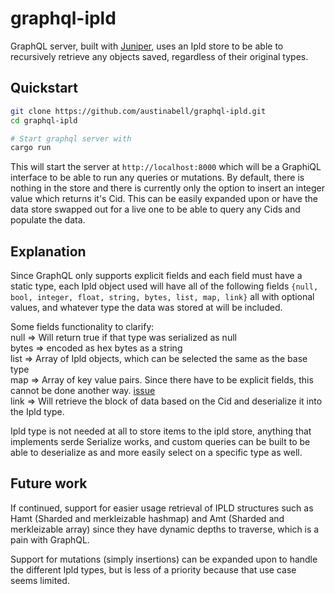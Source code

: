 # graphql-ipld

GraphQL server, built with [Juniper](https://github.com/graphql-rust/juniper), uses an Ipld store to be able to recursively retrieve any objects saved, regardless of their original types.

## Quickstart

```bash
git clone https://github.com/austinabell/graphql-ipld.git
cd graphql-ipld

# Start graphql server with
cargo run
```
This will start the server at `http://localhost:8000` which will be a GraphiQL interface to be able to run any queries or mutations. By default, there is nothing in the store and there is currently only the option to insert an integer value which returns it's Cid. This can be easily expanded upon or have the data store swapped out for a live one to be able to query any Cids and populate the data.

## Explanation

Since GraphQL only supports explicit fields and each field must have a static type, each Ipld object used will have all of the following fields `{null, bool, integer, float, string, bytes, list, map, link}` all with optional values, and whatever type the data was stored at will be included. 

Some fields functionality to clarify:  
null => Will return true if that type was serialized as null  
bytes => encoded as hex bytes as a string  
list => Array of Ipld objects, which can be selected the same as the base type  
map => Array of key value pairs. Since there have to be explicit fields, this cannot be done another way. [issue](https://github.com/graphql/graphql-spec/issues/101)  
link => Will retrieve the block of data based on the Cid and deserialize it into the Ipld type.  

Ipld type is not needed at all to store items to the ipld store, anything that implements serde Serialize works, and custom queries can be built to be able to deserialize as and more easily select on a specific type as well.

## Future work

If continued, support for easier usage retrieval of IPLD structures such as Hamt (Sharded and merkleizable hashmap) and Amt (Sharded and merkleizable array) since they have dynamic depths to traverse, which is a pain with GraphQL.

Support for mutations (simply insertions) can be expanded upon to handle the different Ipld types, but is less of a priority because that use case seems limited.

